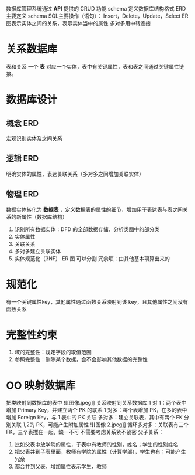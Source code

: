 
数据库管理系统通过 **API** 提供的 CRUD 功能
schema 定义数据库结构格式
ERD 主要定义 schema
SQL主要操作（语句）：
Insert，Delete，Update，Select
ER 图表示实体之间的关系，表示实体当中的属性
多对多用中转连接
# 关系数据库
表和关系
一个 **表** 对应一个实体，表中有关键属性，表和表之间通过关键属性链接。
# 数据库设计
## 概念 ERD 
宏观识别实体及之间关系
## 逻辑 ERD
明确实体的属性，表达关联关系（多对多之间增加关联实体）
## 物理 ERD
数据实体转化为 **数据表** ，定义数据表的属性的细节，增加用于表达表与表之间关系的新属性（数据库结构）
1. 识别所有数据实体：DFD 的全部数据存储，分析类图中的部分类
2. 实体属性
3. 关联关系
4. 多对多建立关联实体
5. 实体规范化（3NF）
ER 图 可以分割
冗余项：由其他基本项算出来的
# 规范化
有一个关键属性key，其他属性通过函数关系映射到该 key，且其他属性之间没有函数关系
# 完整性约束
1. 域的完整性：规定字段的取值范围
2. 参照完整性：删除某个数据，会不会影响其他数据的完整性
# OO 映射数据库
把类映射到数据库的表中
![[图像.jpeg]]
关系映射到关系数据库
1 对 1：两个表中增加 Primary Key，并建立两个 PK 的联系
1 对多：每个表增加 PK，在多的表中增加 Foreign Key，与 1 表中的 PK 关联
多对多：建立关联表，其中有两个 FK 分别关联 1,2的 PK，可能产生附加属性
![[图像 2.jpeg]]
循环多对多：关联表有三个 FK，三个表搅在一起，缺一不可
不需要考虑关系紧不紧密
父子关系：
1. 比如父表中放学院的属性，子表中有教师的性别，姓名；学生的性别姓名
2. 把父表并到子表里面，教师有学院的属性（计算学部），学生也有；可能产生冗余
3. 都合并到父表，增加属性表示学生，教师
